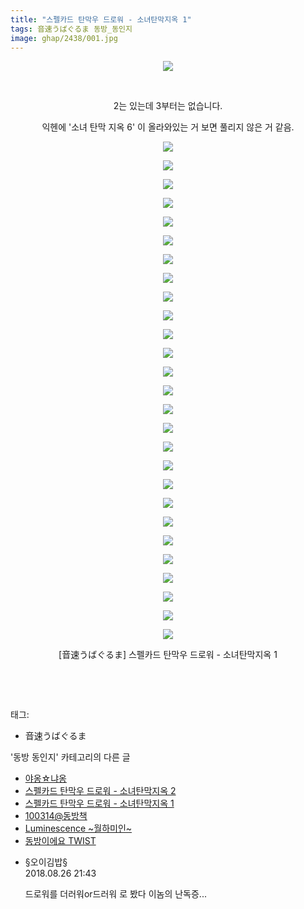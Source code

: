 ```yaml
---
title: "스펠카드 탄막우 드로워 - 소녀탄막지옥 1"
tags: 音速うばぐるま 동방_동인지
image: ghap/2438/001.jpg
---
```

<div class="article">
<p style="text-align: center; clear: none; float: none;"><img src="{{ site.nasurl }}/ghap/2438/001.jpg"/></p>
<p style="text-align: center; clear: none; float: none;"><br/></p>
<p style="text-align: center; clear: none; float: none;">2는 있는데 3부터는 없습니다.</p>
<p style="text-align: center; clear: none; float: none;">익헨에 '소녀 탄막 지옥 6' 이 올라와있는 거 보면 풀리지 않은 거 같음.</p>
<p style="text-align: center; clear: none; float: none;"><img src="{{ site.nasurl }}/ghap/2438/002.jpg"/></p>
<p style="text-align: center; clear: none; float: none;"><img src="{{ site.nasurl }}/ghap/2438/003.jpg"/></p>
<p style="text-align: center; clear: none; float: none;"><img src="{{ site.nasurl }}/ghap/2438/004.jpg"/></p>
<p style="text-align: center; clear: none; float: none;"><img src="{{ site.nasurl }}/ghap/2438/005.jpg"/></p>
<p style="text-align: center; clear: none; float: none;"><img src="{{ site.nasurl }}/ghap/2438/006.jpg"/></p>
<p style="text-align: center; clear: none; float: none;"><img src="{{ site.nasurl }}/ghap/2438/007.jpg"/></p>
<p style="text-align: center; clear: none; float: none;"><img src="{{ site.nasurl }}/ghap/2438/008.jpg"/></p>
<p style="text-align: center; clear: none; float: none;"><img src="{{ site.nasurl }}/ghap/2438/009.jpg"/></p>
<p style="text-align: center; clear: none; float: none;"><img src="{{ site.nasurl }}/ghap/2438/010.jpg"/></p>
<p style="text-align: center; clear: none; float: none;"><img src="{{ site.nasurl }}/ghap/2438/011.jpg"/></p>
<p style="text-align: center; clear: none; float: none;"><img src="{{ site.nasurl }}/ghap/2438/012.jpg"/></p>
<p style="text-align: center; clear: none; float: none;"><img src="{{ site.nasurl }}/ghap/2438/013.jpg"/></p>
<p style="text-align: center; clear: none; float: none;"><img src="{{ site.nasurl }}/ghap/2438/014.jpg"/></p>
<p style="text-align: center; clear: none; float: none;"><img src="{{ site.nasurl }}/ghap/2438/015.jpg"/></p>
<p style="text-align: center; clear: none; float: none;"><img src="{{ site.nasurl }}/ghap/2438/016.jpg"/></p>
<p style="text-align: center; clear: none; float: none;"><img src="{{ site.nasurl }}/ghap/2438/017.jpg"/></p>
<p style="text-align: center; clear: none; float: none;"><img src="{{ site.nasurl }}/ghap/2438/018.jpg"/></p>
<p style="text-align: center; clear: none; float: none;"><img src="{{ site.nasurl }}/ghap/2438/019.jpg"/></p>
<p style="text-align: center; clear: none; float: none;"><img src="{{ site.nasurl }}/ghap/2438/020.jpg"/></p>
<p style="text-align: center; clear: none; float: none;"><img src="{{ site.nasurl }}/ghap/2438/021.jpg"/></p>
<p style="text-align: center; clear: none; float: none;"><img src="{{ site.nasurl }}/ghap/2438/022.jpg"/></p>
<p style="text-align: center; clear: none; float: none;"><img src="{{ site.nasurl }}/ghap/2438/023.jpg"/></p>
<p style="text-align: center; clear: none; float: none;"><img src="{{ site.nasurl }}/ghap/2438/024.jpg"/></p>
<p style="text-align: center; clear: none; float: none;"><img src="{{ site.nasurl }}/ghap/2438/025.jpg"/></p>
<p style="text-align: center; clear: none; float: none;"><img src="{{ site.nasurl }}/ghap/2438/026.jpg"/></p>
<p style="text-align: center; clear: none; float: none;"><img src="{{ site.nasurl }}/ghap/2438/027.jpg"/></p>
<p style="text-align: center; clear: none; float: none;"><img src="{{ site.nasurl }}/ghap/2438/028.jpg"/></p>
<p style="text-align: center; clear: none; float: none;">[音速うばぐるま] 스펠카드 탄막우 드로워 - 소녀탄막지옥 1</p>
<p style="text-align: center; clear: none; float: none;"><br/></p>
<p><br/></p>
</div><div class="tagTrail">
<p>태그: </p>
<ul>
<li>音速うばぐるま</li>
</ul>
</div><div class="another">
<p>'동방 동인지' 카테고리의 다른 글</p>
<ul>
<li><a href="/2016-10-04-ghap_2440">야옹☆냐옹</a></li>
<li><a href="/2016-10-04-ghap_2439">스펠카드 탄막우 드로워 - 소녀탄막지옥 2</a></li>
<li><a href="/2016-10-04-ghap_2438">스펠카드 탄막우 드로워 - 소녀탄막지옥 1</a></li>
<li><a href="/2016-10-04-ghap_2436">100314@동방책</a></li>
<li><a href="/2016-10-04-ghap_2435">Luminescence ~월하미인~</a></li>
<li><a href="/2016-10-04-ghap_2434">동방이에요 TWIST</a></li>
</ul>
</div><div class="cb_module cb_fluid">
<div class="cb_wrt cb_profile">
<div class="comment">
<ul>
<li class="cb_thumb_off" id="comment15318125">
<div class="cb_comment_area">
<div class="cb_info_area">
<div class="cb_section">
<span class="cb_nick_name">§오이김밥§</span>
</div>
<div class="cb_section">
<span class="cb_date">2018.08.26 21:43 </span>
</div>
</div>
<div class="cb_dsc_comment">
<p class="cb_dsc">
											드로워를 더러워or드러워 로 봤다 이놈의 난독증...
										</p>
</div>
</div></li>
</ul>
</div>
</div><!-- commentList close -->
</div>
